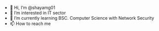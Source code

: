 - 👋 Hi, I’m @shayamg01
- 👀 I’m interested in IT sector
- 🌱 I’m currently learning BSC. Computer Science with Network Security
- 📫 How to reach me 

<!---
shayamg01/shayamg01 is a ✨ special ✨ repository because its `README.md` (this file) appears on your GitHub profile.
You can click the Preview link to take a look at your changes.
--->
